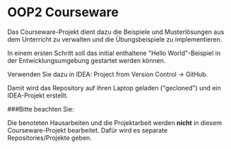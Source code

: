 # OOP2 Courseware

Das Courseware-Projekt dient dazu die Beispiele und Musterlösungen aus dem Unterricht zu verwalten und die Übungsbeispiele zu implementieren.

In einem ersten Schritt soll das initial enthaltene "Hello World"-Beispiel in der Entwicklungsumgebung gestartet werden können.

Verwenden Sie dazu in IDEA:  Project from Version Control -> GitHub.

Damit wird das Repository auf ihren Laptop geladen ("gecloned") und ein IDEA-Projekt erstellt. 

###Bitte beachten Sie:

Die benoteten Hausarbeiten und die Projektarbeit werden **nicht** in diesem Courseware-Projekt bearbeitet. Dafür wird es separate Repositories/Projekte geben.

